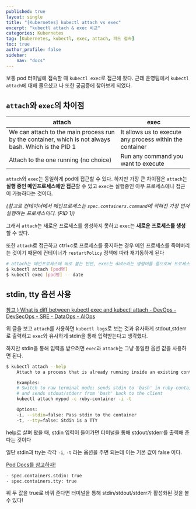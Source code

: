 ```yaml
---
published: true
layout: single
title: "[Kubernetes] kubectl attach vs exec"
excerpt: "kubectl attach & exec 비교"
categories: Kubernetes
tag: [Kubernetes, kubectl, exec, attach, 파드 접속]
toc: true
author_profile: false
sidebar:
    nav: "docs"
---
```


보통 pod 터미널에 접속할 때 `kubectl exec`로 접근해 왔다. 근데 운영팀에서 `kubectl attach`에 대해 물으셨고 나 또한 궁금증에 찾아보게 되었다.

## `attach`와 `exec`의 차이점

| attach | exec |
| --- | --- |
| We can attach to the main process run by the container, which is not always bash. Which is the PID 1 | It allows us to execute any process within the container |
| Attach to the one running (no choice) | Run any command you want to execute |

`attach`와 `exec`는 동일하게 pod에 접근할 수 있다. 하지만 가장 큰 차이점은 `attach`는 **실행 중인 메인프로세스에만 접근**할 수 있고 `exec`는 실행중인 아무 프로세스에나 접근이 가능하다는 것이다.

*(참고로 컨테이너에서 메인프로세스는 `spec.containers.command`에 적혀진 가장 먼저 실행하는 프로세스이다. (PID 1))*

그래서 `attach`는 새로운 프로세스를 생성하지 못하고 `exec`는 **새로운 프로세스를 생성**할 수 있다.

또한 `attach`로 접근하고 ctrl+c로 프로세스를 중지하는 경우 메인 프로세스를 죽여버리는 것이기 때문에 컨테이너가 `restartPolicy` 정책에 따라 재기동하게 된다

```bash
# attach는 메인프로세스에 바로 붙는 반면, exec는 date라는 명령어를 줌으로써 프로세스를 새로 실행하는 것을 볼 수 있다.
$ kubectl attach [pod명]
$ kubectl exec [pod명] -- date
```

## stdin, tty 옵션 사용

[참고 ) What is diff between kubectl exec and kubectl attach - DevOps - DevSecOps - SRE - DataOps - AIOps](https://www.bestdevops.com/what-is-diff-between-kubectl-exec-and-kubectl-attach/)

위 글을 보고 `attach`를 사용하면 `kubectl logs`로 보는 것과 유사하게 stdout,stderr 로 출력하고 `exec`와 유사하게 stdin을 통해 입력받는다고 생각했다.

하지만 stdin을 통해 입력을 받으려면 `exec`과 `attach`는 그냥 동일한 옵션 값을 사용하면 된다.

```bash
$ kubectl attach --help
	Attach to a process that is already running inside an existing container.

	Examples:
	# Switch to raw terminal mode; sends stdin to 'bash' in ruby-container from pod mypod
	# and sends stdout/stderr from 'bash' back to the client
	kubectl attach mypod -c ruby-container -i -t

	Options:
	-i, --stdin=false: Pass stdin to the container
	-t, --tty=false: Stdin is a TTY
```

help로 살펴 봤을 때, stdin 입력이 들어가면 터미널을 통해 stdout/stderr를 출력해 준다는 것이다

일단 stdin과 tty는 각각 `-i`, `-t` 라는 옵션을 주면 되는데 이는 기본 값이 false 이다.

[Pod Docs를 참고하자!](https://kubernetes.io/docs/reference/kubernetes-api/workload-resources/pod-v1/#debugging)

```bash
- spec.containers.stdin: true
- spec.containers.tty: true
```

위 두 값을 true로 바꿔 준다면 터미널을 통해 stdin/stdout/stderr가 활성화된 것을 볼 수 있다!
